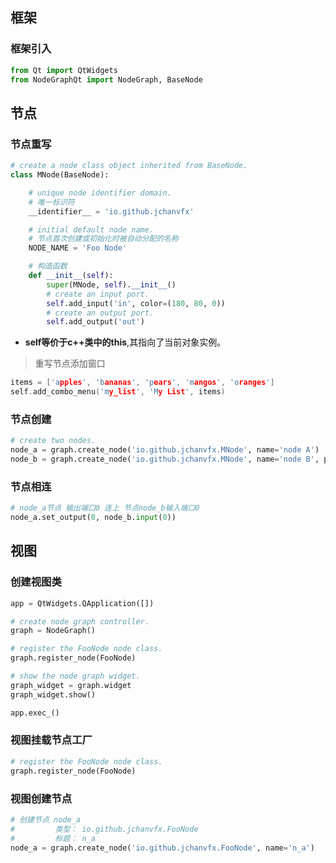 

## 框架  

### 框架引入

```py
from Qt import QtWidgets
from NodeGraphQt import NodeGraph, BaseNode
```

## 节点   

### 节点重写  

```py
# create a node class object inherited from BaseNode.
class MNode(BaseNode):

    # unique node identifier domain.
    # 唯一标识符
    __identifier__ = 'io.github.jchanvfx'

    # initial default node name.
    # 节点首次创建或初始化时被自动分配的名称
    NODE_NAME = 'Foo Node'

    # 构造函数
    def __init__(self):
        super(MNode, self).__init__()
        # create an input port.
        self.add_input('in', color=(180, 80, 0))
        # create an output port.
        self.add_output('out')
```

* **self等价于c++类中的this**,其指向了当前对象实例。

> 重写节点添加窗口  

```cpp
items = ['apples', 'bananas', 'pears', 'mangos', 'oranges']
self.add_combo_menu('my_list', 'My List', items)
```




### 节点创建  

```py
# create two nodes.
node_a = graph.create_node('io.github.jchanvfx.MNode', name='node A')
node_b = graph.create_node('io.github.jchanvfx.MNode', name='node B', pos=(300, 50))
```

### 节点相连

```py
# node_a节点 输出端口0 连上 节点node_b输入端口0
node_a.set_output(0, node_b.input(0))
```


## 视图  

### 创建视图类

```py
app = QtWidgets.QApplication([])

# create node graph controller.
graph = NodeGraph()

# register the FooNode node class.
graph.register_node(FooNode)

# show the node graph widget.
graph_widget = graph.widget
graph_widget.show()

app.exec_()
```


### 视图挂载节点工厂

```py
# register the FooNode node class.
graph.register_node(FooNode)
```

### 视图创建节点  

```py
# 创建节点 node_a 
#         类型： io.github.jchanvfx.FooNode
#         标题： n_a
node_a = graph.create_node('io.github.jchanvfx.FooNode', name='n_a')
```